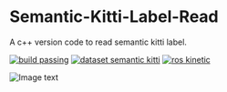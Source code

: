 # Semantic-Kitti-Label-Read
A c++ version code to read semantic kitti label.

[![build passing](https://img.shields.io/badge/build-passing-brightgreen.svg)](https://github.com/wangx1996/Semantic-Kitti-Label-Read) [![dataset semantic kitti](https://img.shields.io/badge/dataset-semantic_kitti-red.svg)](http://www.semantic-kitti.org/) [![ros kinetic](https://img.shields.io/badge/ros-kinetic-blue.svg)](https://github.com/wangx1996/Semantic-Kitti-Label-Read)

![Image text](https://github.com/wangx1996/Semantic-Kitti-Label-Read/blob/main/semantic_kitti/semantic_test.gif)
